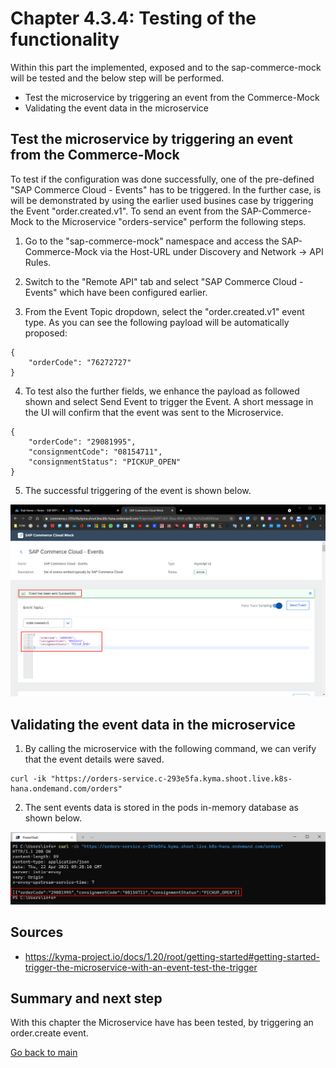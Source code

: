 # Chapter 4.3.4: Testing of the functionality

Within this part the implemented, exposed and to the sap-commerce-mock will be tested and the below step will be performed.

* Test the microservice by triggering an event from the Commerce-Mock
* Validating the event data in the microservice


## Test the microservice by triggering an event from the Commerce-Mock

To test if the configuration was done successfully, one of the pre-defined "SAP Commerce Cloud - Events" has to be triggered. In the further case, is will be demonstrated by using the earlier used busines case by triggering the Event "order.created.v1". To send an event from the SAP-Commerce-Mock to the Microservice "orders-service" perform the following steps.

1. Go to the "sap-commerce-mock" namespace and access the SAP-Commerce-Mock via the Host-URL under Discovery and Network -> API Rules. 

2. Switch to the "Remote API" tab and select "SAP Commerce Cloud - Events" which have been configured earlier.

3. From the Event Topic dropdown, select the "order.created.v1" event type. As you can see the following payload will be automatically proposed:

```
{
	"orderCode": "76272727"
}
```

4. To test also the further fields, we enhance the payload as followed shown and select Send Event to trigger the Event. A short message in the UI will confirm that the event was sent to the Microservice.

```
{
    "orderCode": "29081995",
    "consignmentCode": "08154711",
    "consignmentStatus": "PICKUP_OPEN"
}
```
5. The successful triggering of the event is shown below.

![](images/04_01_Trigger_order.created.v1_event.png)


## Validating the event data in the microservice

1. By calling the microservice with the following command, we can verify that the event details were saved.

```
curl -ik "https://orders-service.c-293e5fa.kyma.shoot.live.k8s-hana.ondemand.com/orders"
```
2. The sent events data is stored in the pods in-memory database as shown below.

![](images/04_02_Verify_order.created.v1_event.png)


## Sources

* https://kyma-project.io/docs/1.20/root/getting-started#getting-started-trigger-the-microservice-with-an-event-test-the-trigger 


## Summary and next step

With this chapter the Microservice have has been tested, by triggering an order.create event.

[Go back to main](https://github.com/klouisbrother/ba-kyma-prototype) 